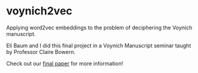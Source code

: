 # voynich2vec
Applying word2vec embeddings to the problem of deciphering the Voynich manuscript.

Eli Baum and I did this final project in a Voynich Manuscript seminar taught by Professor Claire Bowern.

Check out our [final paper](https://lambdaviking.com/post/word2vec-analysis-of-the-voynich-manuscript/voynich2vec.pdf) for more information!
